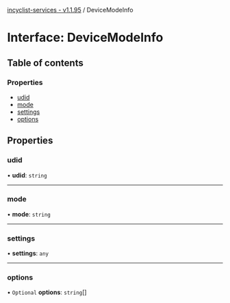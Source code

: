 [incyclist-services - v1.1.95](../README.md) / DeviceModeInfo

# Interface: DeviceModeInfo

## Table of contents

### Properties

- [udid](DeviceModeInfo.md#udid)
- [mode](DeviceModeInfo.md#mode)
- [settings](DeviceModeInfo.md#settings)
- [options](DeviceModeInfo.md#options)

## Properties

### udid

• **udid**: `string`

___

### mode

• **mode**: `string`

___

### settings

• **settings**: `any`

___

### options

• `Optional` **options**: `string`[]
